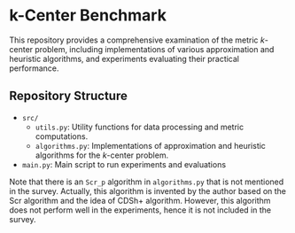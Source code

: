 # k-Center Benchmark

This repository provides a comprehensive examination of the metric $k$-center problem, including implementations of various approximation and heuristic algorithms, and experiments evaluating their practical performance.

## Repository Structure

- `src/`
  - `utils.py`: Utility functions for data processing and metric computations.
  - `algorithms.py`: Implementations of approximation and heuristic algorithms for the $k$-center problem.
- `main.py`: Main script to run experiments and evaluations

Note that there is an `Scr_p` algorithm in `algorithms.py` that is not mentioned in the survey. Actually, this algorithm is invented by the author based on the Scr algorithm and the idea of CDSh+ algorithm. However, this algorithm does not perform well in the experiments, hence it is not included in the survey.